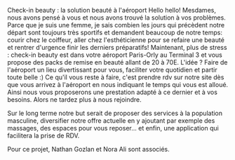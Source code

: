 Check-in beauty : la solution beauté à l'aéroport
Hello hello! Mesdames, nous avons pensé à vous et nous avons trouvé la solution à vos problèmes. Parce que je suis une femme, je sais combien les jours qui précèdent notre départ sont toujours très sportifs et demandent beaucoup de notre temps: courir chez le coiffeur, aller chez l'esthéticienne pour se refaire une beauté et rentrer d'urgence finir les derniers préparatifs!
Maintenant, plus de stress : check-in beauty est dans votre aéroport Paris-Orly au Terminal 3 et vous propose des packs de remise en beauté allant de 20 à 70E. L'idée ? Faire de l'aéroport un lieu divertissant pour vous, faciliter votre quotidien et partir toute belle :)
Ce qu'il vous reste à faire, c'est prendre rdv sur notre site dès que vous arrivez à l'aéroport en nous indiquant le temps qui vous est alloué. Ainsi nous vous proposerons une prestation adapté à ce dernier et à vos besoins. Alors ne tardez plus à nous rejoindre. 

Sur le long terme notre but serait de proposer des services à la population masculine, diversifier notre offre actuelle en y ajoutant par exemple des massages, des espaces pour vous reposer... et enfin, une application qui facilitera la prise de RDV. 

Pour ce projet, Nathan Gozlan et Nora Ali sont associés.
